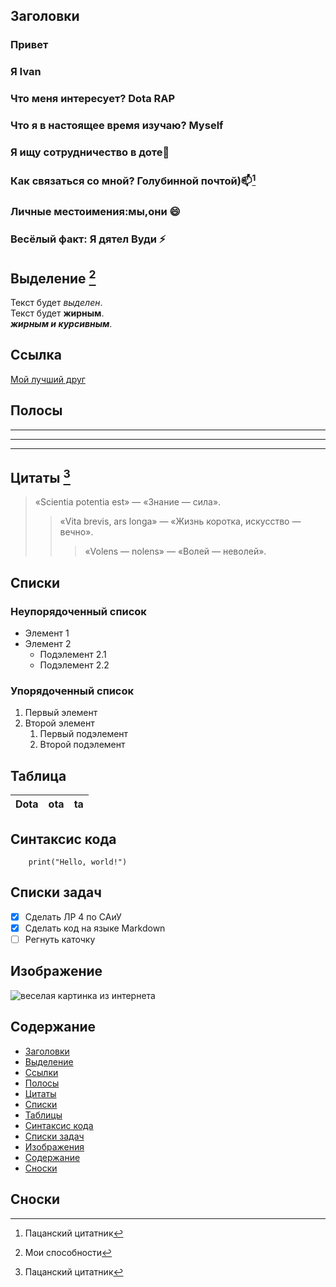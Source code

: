 ## Заголовки

### Привет 
### Я Ivan  
### Что меня интересует? Dota RAP  
### Что я в настоящее время изучаю? Myself 
### Я ищу сотрудничество в доте💞  
### Как связаться со мной? Голубинной почтой)📫[^3]  
### Личные местоимения:мы,они 😄  
### Весёлый факт: Я дятел Вуди ⚡️  

## Выделение [^2]
Текст будет *выделен*.  
Текст будет **жирным**.  
__*жирным и курсивным*__.

## Ссылка
[Мой лучший друг](https://vk.com/danya_korel)

## Полосы

___
***
---

## Цитаты [^3]

> «Scientia potentia est» — «Знание — сила».  
>> «Vita brevis, ars longa» — «Жизнь коротка, искусство — вечно».
>>> «Volens — nolens» — «Волей — неволей».
    

## Списки

### Неупорядоченный список
- Элемент 1  
- Элемент 2  
  - Подэлемент 2.1  
  - Подэлемент 2.2  

### Упорядоченный список
1. Первый элемент
2. Второй элемент
   1. Первый подэлемент
   2. Второй подэлемент

## Таблица 
|Dota|ota|ta|
|----|----|----| 

## Синтаксис кода

```
    print("Hello, world!")
```

## Списки задач

- [X] Сделать ЛР 4 по САиУ  
- [X] Сделать код на языке Markdown  
- [ ] Регнуть каточку

## Изображение
![веселая картинка из интернета](https://mizahtimarhanesi.com/wp-content/uploads/2017/11/21433396_1996240770605916_4066115109003460608_n.jpg)


## Содержание
- [Заголовки](#Заголовки)  
- [Выделение](#Выделение)  
- [Ссылки](#Ссылки)  
- [Полосы](#Полосы)  
- [Цитаты](#Цитаты)  
- [Списки](#Списки)  
- [Таблицы](#Таблицы)  
- [Синтаксис кода](#Синтаксис-кода)  
- [Списки задач](#Списки-задач)  
- [Изображения](#Изображение)  
- [Содержание](#Содержание)  
- [Сноски](#Сноски)  






## Сноски
[^1]: Про меня
[^2]: Мои способности
[^3]: Пацанский цитатник

